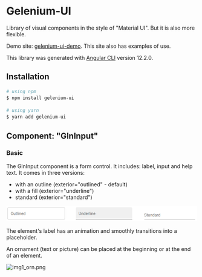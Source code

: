 # Gelenium-UI

Library of visual components in the style of "Material UI".
But it is also more flexible.

Demo site: [gelenium-ui-demo](https://alx-melnichuk.github.io/gelenium-ui-demo/).
This site also has examples of use.

This library was generated with [Angular CLI](https://github.com/angular/angular-cli) version 12.2.0.

## Installation

```bash
# using npm
$ npm install gelenium-ui

# using yarn
$ yarn add gelenium-ui
```

## Component: "GlnInput"

### Basic
The GlnInput component is a form control. It includes: label, input and help text.
It comes in three versions:

- with an outline (exterior="outlined" - default)
- with a fill (exterior="underline")
- standard (exterior="standard")

![img1_input.png](https://raw.githubusercontent.com/alx-melnichuk/gelenium-ui/master/img1_input.png)
                
The element's label has an animation and smoothly transitions into a placeholder.

An ornament (text or picture) can be placed at the beginning or at the end of an element.

![img1_orn.png](/alx-melnichuk/gelenium-ui/blob/master/img1_orn.png?raw=true)
